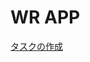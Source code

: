 # WR APP

[タスクの作成](https://github.com/WorldRIZe/wr-app/issues/new?assignees=&labels=&template=---.md&title=)
